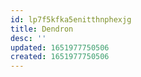 ```yaml
---
id: lp7f5kfka5enitthnphexjg
title: Dendron
desc: ''
updated: 1651977750506
created: 1651977750506
---
```


